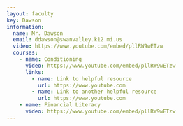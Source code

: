 ```yaml
---
layout: faculty
key: Dawson
information:
  name: Mr. Dawson
  email: ddawson@swanvalley.k12.mi.us
  video: https://www.youtube.com/embed/pllRW9wETzw
  courses:
    - name: Conditioning
      video: https://www.youtube.com/embed/pllRW9wETzw
      links:
        - name: Link to helpful resource
          url: https://www.youtube.com
        - name: Link to another helpful resource
          url: https://www.youtube.com
    - name: Financial Literacy
      video: https://www.youtube.com/embed/pllRW9wETzw
---
```

